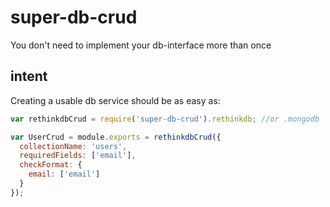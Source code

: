 # super-db-crud
You don't need to implement your db-interface more than once

## intent

Creating a usable db service should be as easy as:

```javascript
var rethinkdbCrud = require('super-db-crud').rethinkdb; //or .mongodb

var UserCrud = module.exports = rethinkdbCrud({
  collectionName: 'users',
  requiredFields: ['email'],
  checkFormat: {
    email: ['email']
  }
});
```

